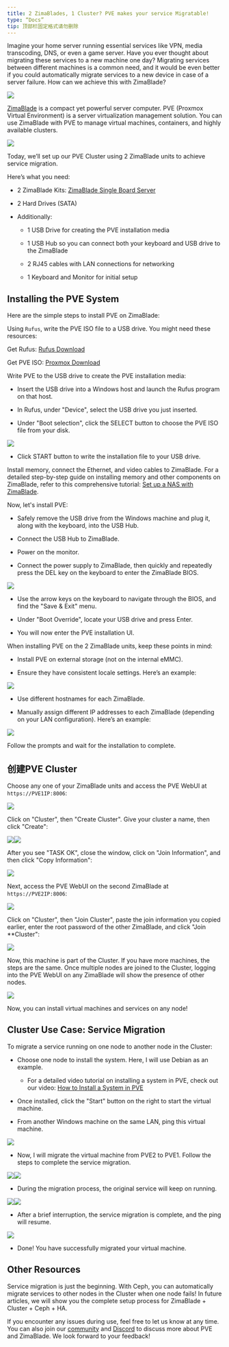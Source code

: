 ```yaml
---
title: 2 ZimaBlades, 1 Cluster? PVE makes your service Migratable!
type: “Docs”
tip: 顶部栏固定格式请勿删除
---
```

Imagine your home server running essential services like VPN, media transcoding, DNS, or even a game server. Have you ever thought about migrating these services to a new machine one day? Migrating services between different machines is a common need, and it would be even better if you could automatically migrate services to a new device in case of a server failure. How can we achieve this with ZimaBlade?

![](https://manage.icewhale.io/api/static/docs/1720063069079_copyImage.jpeg)

[ZimaBlade](https://shop.zimaboard.com/products/zimablade-single-board-server-for-cyber-native) is a compact yet powerful server computer. PVE (Proxmox Virtual Environment) is a server virtualization management solution. You can use ZimaBlade with PVE to manage virtual machines, containers, and highly available clusters.

![](https://manage.icewhale.io/api/static/docs/1720063069927_copyImage.png)

  

Today, we’ll set up our PVE Cluster using 2 ZimaBlade units to achieve service migration.

  

Here’s what you need:

*   2 ZimaBlade Kits: [ZimaBlade Single Board Server](https://shop.zimaboard.com/products/zimablade-single-board-server-for-cyber-native)
    
*   2 Hard Drives (SATA)
    
*   Additionally:
    
    *   1 USB Drive for creating the PVE installation media
        
    *   1 USB Hub so you can connect both your keyboard and USB drive to the ZimaBlade
        
    *   2 RJ45 cables with LAN connections for networking
        
    *   1 Keyboard and Monitor for initial setup
        

## Installing the PVE System

Here are the simple steps to install PVE on ZimaBlade:

  

Using `Rufus`, write the PVE ISO file to a USB drive. You might need these resources:

Get Rufus: [Rufus Download](https://rufus.ie/)

Get PVE ISO: [Proxmox Download](https://www.proxmox.com/en/downloads)

Write PVE to the USB drive to create the PVE installation media:

*   Insert the USB drive into a Windows host and launch the Rufus program on that host.
    
*   In Rufus, under "Device", select the USB drive you just inserted.
    
*   Under "Boot selection", click the SELECT button to choose the PVE ISO file from your disk.
    

![](https://manage.icewhale.io/api/static/docs/1720063070516_copyImage.png)

*   Click START button to write the installation file to your USB drive.
    

  

Install memory, connect the Ethernet, and video cables to ZimaBlade. For a detailed step-by-step guide on installing memory and other components on ZimaBlade, refer to this comprehensive tutorial: [Set up a NAS with ZimaBlade](https://www.zimaspace.com/docs/docs/How-to-set-up-a-NAS-with-ZimaBlade.html).

  

Now, let's install PVE:

*   Safely remove the USB drive from the Windows machine and plug it, along with the keyboard, into the USB Hub.
    
*   Connect the USB Hub to ZimaBlade.
    
*   Power on the monitor.
    
*   Connect the power supply to ZimaBlade, then quickly and repeatedly press the DEL key on the keyboard to enter the ZimaBlade BIOS.
    

![](https://manage.icewhale.io/api/static/docs/1720063071163_copyImage.jpeg)

*   Use the arrow keys on the keyboard to navigate through the BIOS, and find the "Save & Exit" menu.
    
*   Under "Boot Override", locate your USB drive and press Enter.
    
*   You will now enter the PVE installation UI.
    

  

When installing PVE on the 2 ZimaBlade units, keep these points in mind:

*   Install PVE on external storage (not on the internal eMMC).
    
*   Ensure they have consistent locale settings. Here’s an example:

![](https://manage.icewhale.io/api/static/docs/1720063616916_image.png)

*   Use different hostnames for each ZimaBlade.
    
*   Manually assign different IP addresses to each ZimaBlade (depending on your LAN configuration). Here’s an example:

  ![](https://manage.icewhale.io/api/static/docs/1720063563445_image.png)

Follow the prompts and wait for the installation to complete.

创建PVE Cluster
-------------

Choose any one of your ZimaBlade units and access the PVE WebUI at `https://PVE1IP:8006`:

![](https://manage.icewhale.io/api/static/docs/1720063072977_copyImage.png)

  

Click on "Cluster", then "Create Cluster". Give your cluster a name, then click "Create":

![](https://manage.icewhale.io/api/static/docs/1720063073525_copyImage.png)![](https://manage.icewhale.io/api/static/docs/1720063074070_copyImage.png)

After you see "TASK OK", close the window, click on "Join Information", and then click "Copy Information":

![](https://manage.icewhale.io/api/static/docs/1720063074636_copyImage.png)

Next, access the PVE WebUI on the second ZimaBlade at `https://PVE2IP:8006`:

![](https://manage.icewhale.io/api/static/docs/1720063075226_copyImage.png)

Click on "Cluster", then "Join Cluster", paste the join information you copied earlier, enter the root password of the other ZimaBlade, and click "Join \*\*Cluster":

![](https://manage.icewhale.io/api/static/docs/1720063075739_copyImage.png)

Now, this machine is part of the Cluster. If you have more machines, the steps are the same. Once multiple nodes are joined to the Cluster, logging into the PVE WebUI on any ZimaBlade will show the presence of other nodes.

![](https://manage.icewhale.io/api/static/docs/1720063076277_copyImage.png)

Now, you can install virtual machines and services on any node!

Cluster Use Case: Service Migration
-----------------------------------

To migrate a service running on one node to another node in the Cluster:

*   Choose one node to install the system. Here, I will use Debian as an example.
    
    *   For a detailed video tutorial on installing a system in PVE, check out our video: [How to Install a System in PVE](https://www.youtube.com/watch?v=K4pOkBwJMg8)
        
*   Once installed, click the "Start" button on the right to start the virtual machine.
    
*   From another Windows machine on the same LAN, ping this virtual machine.
    

![](https://manage.icewhale.io/api/static/docs/1720063076945_copyImage.png)

*   Now, I will migrate the virtual machine from PVE2 to PVE1. Follow the steps to complete the service migration.
    

![](https://manage.icewhale.io/api/static/docs/1720063077580_copyImage.png)![](https://manage.icewhale.io/api/static/docs/1720063078124_copyImage.png)

*   During the migration process, the original service will keep on running.
    

![](https://manage.icewhale.io/api/static/docs/1720063078794_copyImage.png)![](https://manage.icewhale.io/api/static/docs/1720063079381_copyImage.png)

*   After a brief interruption, the service migration is complete, and the ping will resume.
    

![](https://manage.icewhale.io/api/static/docs/1720063080183_copyImage.png)

*   Done! You have successfully migrated your virtual machine.
    

Other Resources
---------------

Service migration is just the beginning. With Ceph, you can automatically migrate services to other nodes in the Cluster when one node fails! In future articles, we will show you the complete setup process for ZimaBlade + Cluster + Ceph + HA.

  

If you encounter any issues during use, feel free to let us know at any time. You can also join our [community](https://icewhale.community/) and [Discord](https://discord.gg/uuNfKzG5) to discuss more about PVE and ZimaBlade. We look forward to your feedback!